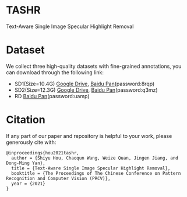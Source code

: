 # TASHR
Text-Aware Single Image Specular Highlight Removal


# Dataset

We collect three high-quality datasets with fine-grained annotations, you can download through the following link:

 - SD1(Size=10.4G) [Google Drive](https://drive.google.com/file/d/1xpb7TbUC5JOSUhtOWdKmr2hG-VJLMIC3/view?usp=drivesdk), [Baidu Pan](https://pan.baidu.com/s/1VVGpNkZ1A84foLaPoZ9pAQ)(password:8rqp)
 - SD2(Size=12.3G) [Google Drive](https://drive.google.com/file/d/1AIsO7HvQMc4DaNU_XE0rKhBjGB3hoLOp/view?usp=sharing), [Baidu Pan](https://pan.baidu.com/s/1e2JnA7ICHGM-i3zY96SK3Q)(password:q3mz)
 - RD [Baidu Pan](https://pan.baidu.com/s/1uqegqeor_vuHucLkMgwd9A)(password:uamp)

# Citation

If any part of our paper and repository is helpful to your work, please generously cite with:

```
@inproceedings{hou2021tashr,
  author = {Shiyu Hou, Chaoqun Wang, Weize Quan, Jingen Jiang, and Dong-Ming Yan},
  title = {Text-Aware Single Image Specular Highlight Removal},
  booktitle = {The Proceedings of The Chinese Conference on Pattern Recognition and Computer Vision (PRCV)},
  year = {2021}
}
```
